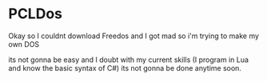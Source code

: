 # PCLDos
Okay so I couldnt download Freedos and I got mad so i'm trying to make my own DOS

its not gonna be easy and I doubt with my current skills (I program in Lua and know the basic syntax of C#) its not gonna be done anytime soon. 
